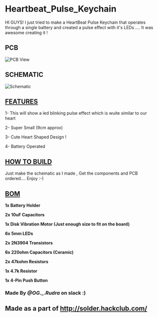 # Heartbeat_Pulse_Keychain
HI GUYS! I just tried to make a HeartBeat Pulse Keychain that operates through a single battery and created a pulse effect with it's LEDs .... It was awesome creating it !


## PCB

![PCB View](https://github.com/user-attachments/assets/22eef261-c0bc-4578-bca8-3874fa193bd9)

## SCHEMATIC

![Schematic](https://github.com/user-attachments/assets/f814c635-aa1e-42b8-ba8e-878872211f2c)

## <ins>**FEATURES**</ins>

1- This will show a led blinking pulse effect which is wuite similar to our heart 

2- Super Small (9cm approx)

3- Cute Heart Shaped Design !

4- Battery Operated 

## <ins>**HOW TO BUILD**</ins>

Just make the schematic as I made , Get the components and PCB ordered.... Enjoy :-)

## <ins>**BOM**</ins>

**1x Battery Holder**

**2x 10uF Capacitors**

**1x Disk Vibration Motor (Just enough size to fit on the board)**

**6x 5mm LEDs**

**2x 2N3904 Transistors**

**6x 220ohm Capacitors (Ceramic)**

**2x 47kohm Resistors**

**1x 4.7k Resistor**

**1x 4-Pin Push Button**

### Made By *@OG._.Rudra* on slack :)

## Made as a part of http://solder.hackclub.com/
